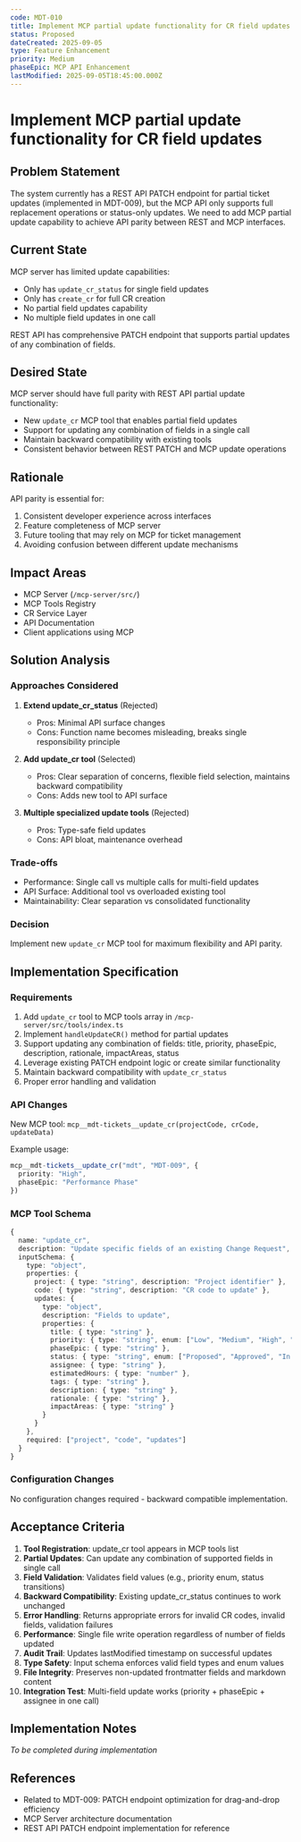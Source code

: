```yaml
---
code: MDT-010
title: Implement MCP partial update functionality for CR field updates
status: Proposed
dateCreated: 2025-09-05
type: Feature Enhancement
priority: Medium
phaseEpic: MCP API Enhancement
lastModified: 2025-09-05T18:45:00.000Z
---
```


# Implement MCP partial update functionality for CR field updates

## Problem Statement

The system currently has a REST API PATCH endpoint for partial ticket updates (implemented in MDT-009), but the MCP API only supports full replacement operations or status-only updates. We need to add MCP partial update capability to achieve API parity between REST and MCP interfaces.

## Current State

MCP server has limited update capabilities:
- Only has `update_cr_status` for single field updates
- Only has `create_cr` for full CR creation
- No partial field updates capability
- No multiple field updates in one call

REST API has comprehensive PATCH endpoint that supports partial updates of any combination of fields.

## Desired State

MCP server should have full parity with REST API partial update functionality:
- New `update_cr` MCP tool that enables partial field updates
- Support for updating any combination of fields in a single call
- Maintain backward compatibility with existing tools
- Consistent behavior between REST PATCH and MCP update operations

## Rationale

API parity is essential for:
1. Consistent developer experience across interfaces
2. Feature completeness of MCP server
3. Future tooling that may rely on MCP for ticket management
4. Avoiding confusion between different update mechanisms

## Impact Areas

- MCP Server (`/mcp-server/src/`)
- MCP Tools Registry
- CR Service Layer
- API Documentation
- Client applications using MCP

## Solution Analysis

### Approaches Considered

1. **Extend update_cr_status** (Rejected)
   - Pros: Minimal API surface changes
   - Cons: Function name becomes misleading, breaks single responsibility principle

2. **Add update_cr tool** (Selected)
   - Pros: Clear separation of concerns, flexible field selection, maintains backward compatibility
   - Cons: Adds new tool to API surface

3. **Multiple specialized update tools** (Rejected)
   - Pros: Type-safe field updates
   - Cons: API bloat, maintenance overhead

### Trade-offs

- Performance: Single call vs multiple calls for multi-field updates
- API Surface: Additional tool vs overloaded existing tool
- Maintainability: Clear separation vs consolidated functionality

### Decision

Implement new `update_cr` MCP tool for maximum flexibility and API parity.

## Implementation Specification

### Requirements

1. Add `update_cr` tool to MCP tools array in `/mcp-server/src/tools/index.ts`
2. Implement `handleUpdateCR()` method for partial updates
3. Support updating any combination of fields: title, priority, phaseEpic, description, rationale, impactAreas, status
4. Leverage existing PATCH endpoint logic or create similar functionality
5. Maintain backward compatibility with `update_cr_status`
6. Proper error handling and validation

### API Changes

New MCP tool: `mcp__mdt-tickets__update_cr(projectCode, crCode, updateData)`

Example usage:
```typescript
mcp__mdt-tickets__update_cr("mdt", "MDT-009", {
  priority: "High",
  phaseEpic: "Performance Phase"
})
```

### MCP Tool Schema

```typescript
{
  name: "update_cr",
  description: "Update specific fields of an existing Change Request",
  inputSchema: {
    type: "object",
    properties: {
      project: { type: "string", description: "Project identifier" },
      code: { type: "string", description: "CR code to update" },
      updates: {
        type: "object",
        description: "Fields to update",
        properties: {
          title: { type: "string" },
          priority: { type: "string", enum: ["Low", "Medium", "High", "Critical"] },
          phaseEpic: { type: "string" },
          status: { type: "string", enum: ["Proposed", "Approved", "In Progress", "Implemented", "Rejected"] },
          assignee: { type: "string" },
          estimatedHours: { type: "number" },
          tags: { type: "string" },
          description: { type: "string" },
          rationale: { type: "string" },
          impactAreas: { type: "string" }
        }
      }
    },
    required: ["project", "code", "updates"]
  }
}
```

### Configuration Changes

No configuration changes required - backward compatible implementation.

## Acceptance Criteria

1. **Tool Registration**: update_cr tool appears in MCP tools list
2. **Partial Updates**: Can update any combination of supported fields in single call
3. **Field Validation**: Validates field values (e.g., priority enum, status transitions)
4. **Backward Compatibility**: Existing update_cr_status continues to work unchanged
5. **Error Handling**: Returns appropriate errors for invalid CR codes, invalid fields, validation failures
6. **Performance**: Single file write operation regardless of number of fields updated
7. **Audit Trail**: Updates lastModified timestamp on successful updates
8. **Type Safety**: Input schema enforces valid field types and enum values
9. **File Integrity**: Preserves non-updated frontmatter fields and markdown content
10. **Integration Test**: Multi-field update works (priority + phaseEpic + assignee in one call)

## Implementation Notes

*To be completed during implementation*

## References

- Related to MDT-009: PATCH endpoint optimization for drag-and-drop efficiency
- MCP Server architecture documentation
- REST API PATCH endpoint implementation for reference